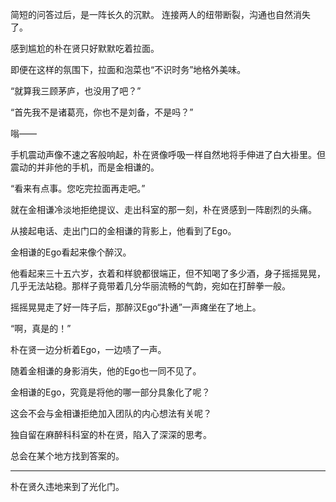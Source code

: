 简短的问答过后，是一阵长久的沉默。
连接两人的纽带断裂，沟通也自然消失了。

感到尴尬的朴在贤只好默默吃着拉面。

即便在这样的氛围下，拉面和泡菜也“不识时务”地格外美味。

“就算我三顾茅庐，也没用了吧？”

“首先我不是诸葛亮，你也不是刘备，不是吗？”

嗡——

手机震动声像不速之客般响起，朴在贤像呼吸一样自然地将手伸进了白大褂里。但震动的并非他的手机，而是金相谦的。

“看来有点事。您吃完拉面再走吧。”

就在金相谦冷淡地拒绝提议、走出科室的那一刻，朴在贤感到一阵剧烈的头痛。

从接起电话、走出门口的金相谦的背影上，他看到了Ego。

金相谦的Ego看起来像个醉汉。

他看起来三十五六岁，衣着和样貌都很端正，但不知喝了多少酒，身子摇摇晃晃，几乎无法站稳。那样子竟带着几分华丽流畅的气韵，宛如在打醉拳一般。

摇摇晃晃走了好一阵子后，那醉汉Ego“扑通”一声瘫坐在了地上。

“啊，真是的！”

朴在贤一边分析着Ego，一边啧了一声。

随着金相谦的身影消失，他的Ego也一同不见了。

金相谦的Ego，究竟是将他的哪一部分具象化了呢？

这会不会与金相谦拒绝加入团队的内心想法有关呢？

独自留在麻醉科科室的朴在贤，陷入了深深的思考。

总会在某个地方找到答案的。

* * *

朴在贤久违地来到了光化门。